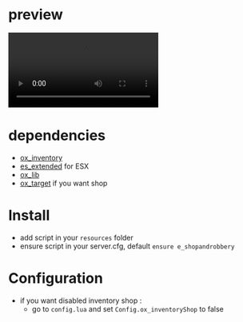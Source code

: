 # preview

<video>
  <source src="https://github.com/enzo2991/e_shopandrobbery/assets/19875371/318df790-3228-472a-9c92-95db645d3117" type="video/mp4"/>
</video>

# dependencies

- [ox_inventory](https://github.com/overextended/ox_inventory/releases/latest)
- [es_extended](https://github.com/esx-framework/esx_core/releases/latest) for ESX
- [ox_lib](https://github.com/overextended/ox_lib/releases/latest)
- [ox_target](https://github.com/overextended/ox_target/releases/latest) if you want shop

# Install

- add script in your `resources` folder
- ensure script in your server.cfg, default `ensure e_shopandrobbery`

# Configuration

- if you want disabled inventory shop :
  - go to `config.lua` and set `Config.ox_inventoryShop` to false
